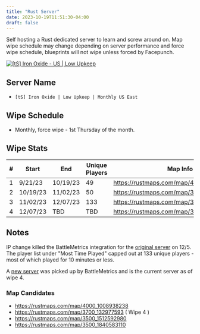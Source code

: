 ```yaml
---
title: "Rust Server"
date: 2023-10-19T11:51:30-04:00
draft: false
---
```


Self hosting a Rust dedicated server to learn and screw around on. 
Map wipe schedule may change depending on server performance and force wipe schedule, blueprints will not wipe unless forced by Facepunch.

[![[tS] Iron Oxide - US | Low Upkeep](https://cdn.battlemetrics.com/b/horizontal500x80px/24761720.png?foreground=%23EEEEEE&background=%23222222&lines=%23333333&linkColor=%231185ec&chartColor=%23FF0700)](https://www.battlemetrics.com/servers/rust/24761720)

## Server Name

- `[tS] Iron Oxide | Low Upkeep | Monthly US East`

## Wipe Schedule

- Monthly, force wipe - 1st Thursday of the month.

## Wipe Stats

| #   | Start    | End      | Unique Players | Map Info                                 |
| --- | -------- | -------- | -------------- | ---------------------------------------- |
| 1   | 9/21/23  | 10/19/23 | 49             | https://rustmaps.com/map/4250_66972398   |
| 2   | 10/19/23 | 11/02/23 | 50             | https://rustmaps.com/map/3500_1393213226 |
| 3   | 11/02/23 | 12/07/23 | 133            | https://rustmaps.com/map/3700_325381121  |
| 4   | 12/07/23 | TBD      | TBD            | https://rustmaps.com/map/3700_132977593  |



## Notes

IP change killed the BattleMetrics integration for the [original server](https://www.battlemetrics.com/servers/rust/23805986) on 12/5. The player list under "Most Time Played" capped out at 133 unique players - most of which played for 10 minutes or less.

A [new server](https://www.battlemetrics.com/servers/rust/24761720) was picked up by BattleMetrics and is the current server as of wipe 4.

### Map Candidates

* https://rustmaps.com/map/4000_1008938238
* https://rustmaps.com/map/3700_132977593 ( Wipe 4 )
* https://rustmaps.com/map/3500_1512592980
* https://rustmaps.com/map/3500_1840583110

